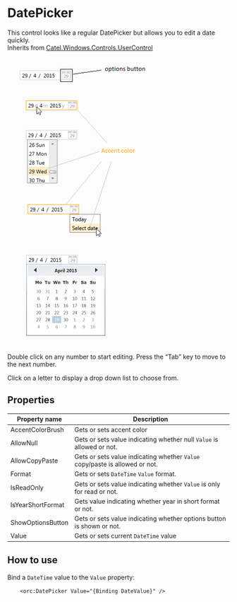 DatePicker
==========

This control looks like a regular DatePicker but allows you to edit a date quickly.
<br />Inherits from [Catel.Windows.Controls.UserControl][1]

![DatePicker 01][2]

Double click on any number to start editing. Press the “Tab” key to move to the next number.

Click on a letter to display a drop down list to choose from.

## Properties

Property name|Description
-|-
AccentColorBrush|Gets or sets accent color
AllowNull|Gets or sets value indicating whether null `Value` is allowed or not.
AllowCopyPaste|Gets or sets value indicating whether `Value` copy/paste is allowed or not.
Format|Gets or sets `DateTime` `Value` format.
IsReadOnly|Gets or sets value indicating whether `Value` is only for read or not.
IsYearShortFormat|Gets value indicating whether year in short format or not.
ShowOptionsButton|Gets or sets value indicating whether options button is shown or not.
Value|Gets or sets current `DateTime` value

## How to use

Bind a `DateTime` value to the `Value` property:

``` //
    <orc:DatePicker Value="{Binding DateValue}" />
```
[1]: https://catelproject.atlassian.net/wiki/display/CTL/UserControl
[2]: ../images/orc.controls/datepicker/DatePicker_01.png